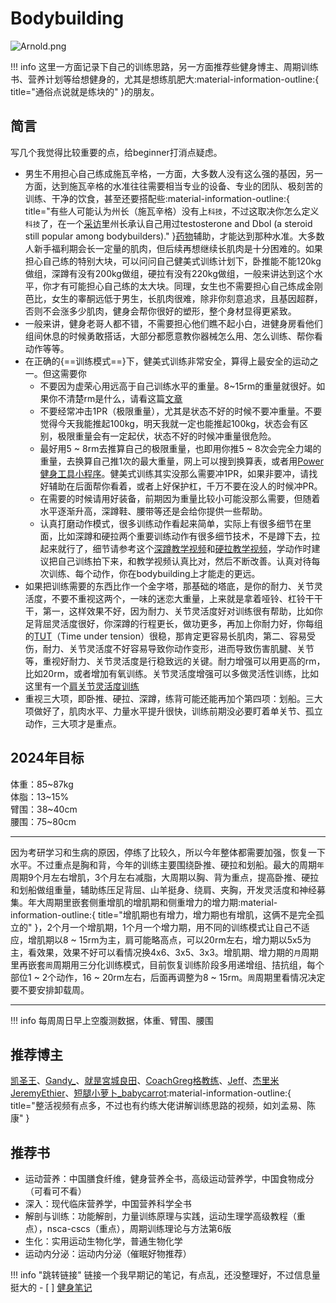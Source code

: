# Bodybuilding
![Arnold.png](https://s2.loli.net/2024/04/09/W1UB3lfdiJEV4aC.png)

!!! info 
    这里一方面记录下自己的训练思路，另一方面推荐些健身博主、周期训练书、营养计划等给想健身的，尤其是想练肌肥大:material-information-outline:{ title="通俗点说就是练块的" }的朋友。

## 简言
写几个我觉得比较重要的点，给beginner打消点疑虑。
+ 男生不用担心自己练成施瓦辛格，一方面，大多数人没有这么强的基因，另一方面，达到施瓦辛格的水准往往需要相当专业的设备、专业的团队、极刻苦的训练、干净的饮食，甚至还要搭配些:material-information-outline:{ title="有些人可能认为州长（施瓦辛格）没有上`科技`，不过这取决你怎么定义`科技`了，在一个[采访](https://www.menshealth.com/uk/health/a44035267/arnold-schwarzenegger-steroids/)里州长承认自己用过testosterone and Dbol (a steroid still popular among bodybuilders)." }[药物](https://www.menshealth.com/uk/health/a44035267/arnold-schwarzenegger-steroids/)辅助，才能达到那种水准。大多数人新手福利期会长一定量的肌肉，但后续再想继续长肌肉是十分困难的。如果担心自己练的特别大块，可以问问自己健美式训练计划下，卧推能不能120kg做组，深蹲有没有200kg做组，硬拉有没有220kg做组，一般来讲达到这个水平，你才有可能担心自己练的太大块。同理，女生也不需要担心自己练成金刚芭比，女生的睾酮远低于男生，长肌肉很难，除非你刻意追求，且基因超群，否则不会涨多少肌肉，健身会帮你很好的塑形，整个身材显得更紧致。
+ 一般来讲，健身老哥人都不错，不需要担心他们瞧不起小白，进健身房看他们组间休息的时候勇敢搭话，大部分都愿意教你器械怎么用、怎么训练、帮你看动作等等。
+ 在正确的{==训练模式==}下，健美式训练非常安全，算得上最安全的运动之一。但这需要你
  + 不要因为虚荣心用远高于自己训练水平的重量。8~15rm的重量就很好。如果你不清楚rm是什么，请看这篇[文章](https://zhuanlan.zhihu.com/p/41911352)
  + 不要经常冲击1PR（极限重量），尤其是状态不好的时候不要冲重量。不要觉得今天我能推起100kg，明天我就一定也能推起100kg，状态会有区别，极限重量会有一定起伏，状态不好的时候冲重量很危险。
  + 最好用5 ~ 8rm去推算自己的极限重量，也即用你推5 ~ 8次会完全力竭的重量，去换算自己推1次的最大重量，网上可以搜到换算表，或者用[Power健身工具小程序](#小程序://Power健身/5kPRIEo4ubTBqua)。健美式训练其实没那么需要冲1PR，如果非要冲，请找好辅助在后面帮你看着，或者上好保护杠，千万不要在没人的时候冲PR。
  + 在需要的时候请用好装备，前期因为重量比较小可能没那么需要，但随着水平逐渐升高，深蹲鞋、腰带等还是会给你提供一些帮助。
  + 认真打磨动作模式，很多训练动作看起来简单，实际上有很多细节在里面，比如深蹲和硬拉两个重要训练动作有很多细节技术，不是蹲下去，拉起来就行了，细节请参考这个[深蹲教学视频]( https://b23.tv/VUfIL0b)和[硬拉教学视频](https://b23.tv/4XhhMUG)，学动作时建议把自己训练拍下来，和教学视频认真比对，然后不断改善。认真对待每次训练、每个动作，你在bodybuilding上才能走的更远。
+ 如果把训练需要的东西比作一个金字塔，那基础的塔底，是你的耐力、关节灵活度，不要不重视这两个，一味的迷恋大重量，上来就是拿着哑铃、杠铃干干干，第一，这样效果不好，因为耐力、关节灵活度好对训练很有帮助，比如你足背屈灵活度很好，你深蹲的行程更长，做功更多，再加上你耐力好，你每组的[TUT](https://www.masterclass.com/articles/time-under-tension)（Time under tension）很稳，那肯定更容易长肌肉，第二、容易受伤，耐力、关节灵活度不好容易导致你动作变形，进而导致伤害肌腱、关节等，重视好耐力、关节灵活度是行稳致远的关键。耐力增强可以用更高的rm，比如20rm，或者增加有氧训练。关节灵活度增强可以多做灵活性训练，比如这里有一个[肩关节灵活度训练](https://b23.tv/AD6uO1h)
+ 重视三大项，即卧推、硬拉、深蹲，练背可能还能再加个第四项：划船。三大项做好了，肌肉水平、力量水平提升很快，训练前期没必要盯着单关节、孤立动作，三大项才是重点。

## 2024年目标
体重：85~87kg <br>
体脂：13~15% <br>
臂围：38~40cm <br>
腰围：75~80cm <br>

---------

因为考研学习和生病的原因，停练了比较久，所以今年整体都需要加强，恢复一下水平。不过重点是胸和背，今年的训练主要围绕卧推、硬拉和划船。最大的周期`年`周期9个月左右增肌，3个月左右减脂，大周期以胸、背为重点，提高卧推、硬拉和划船做组重量，辅助练压足背屈、山羊挺身、绕肩、夹胸，开发灵活度和神经募集。年大周期里嵌套侧重增肌的增肌期和侧重增力的增力期:material-information-outline:{ title="增肌期也有增力，增力期也有增肌，这俩不是完全孤立的" }，2个月一个增肌期，1个月一个增力期，用不同的训练模式让自己不适应，增肌期以8 ~ 15rm为主，肩可能略高点，可以20rm左右，增力期以5x5为主，看效果，效果不好可以看情况换4x6、3x5、3x3。增肌期、增力期的`月`周期里再嵌套`周`周期用三分化训练模式，目前恢复训练阶段多用递增组、拮抗组，每个部位1 ~ 2个动作，16 ~ 20rm左右，后面再调整为8 ~ 15rm。`周`周期里看情况决定要不要安排卸载周。

-----------

!!! info 
    每周周日早上空腹测数据，体重、臂围、腰围

## 推荐博主
[凯圣王](https://space.bilibili.com/2100737396?spm_id_from=333.337.0.0)、[Gandy_](https://space.bilibili.com/378067652?spm_id_from=333.337.0.0)、[就昰宮城良田](https://space.bilibili.com/385529979?spm_id_from=333.337.search-card.all.click)、[CoachGreg格教练](https://space.bilibili.com/1070980577?spm_id_from=333.337.0.0)、[Jeff](https://www.bilibili.com/video/BV1Hx411i74i/?spm_id_from=333.337.search-card.all.click&vd_source=d6d1d5fb61de1b6aa08d061642ba52f7)、[杰里米JeremyEthier](https://space.bilibili.com/1026087701)、[短腿小萝卜_babycarrot](https://space.bilibili.com/349219867?spm_id_from=333.337.search-card.all.click):material-information-outline:{ title="整活视频有点多，不过也有约练大佬讲解训练思路的视频，如刘孟易、陈康" }

## 推荐书
+ 运动营养：中国膳食纤维，健身营养全书，高级运动营养学，中国食物成分（可看可不看）
+ 深入：现代临床营养学，中国营养科学全书
+ 解剖与训练：功能解剖，力量训练原理与实践，运动生理学高级教程（重点），nsca-cscs（重点），周期训练理论与方法第6版
+ 生化：实用运动生物化学，普通生物化学
+ 运动内分泌：运动内分泌（催眠好物推荐）

!!! info "跳转链接"
    链接一个我早期记的笔记，有点乱，还没整理好，不过信息量挺大的
    - [ ] [健身笔记](EarlyNotes.md) 